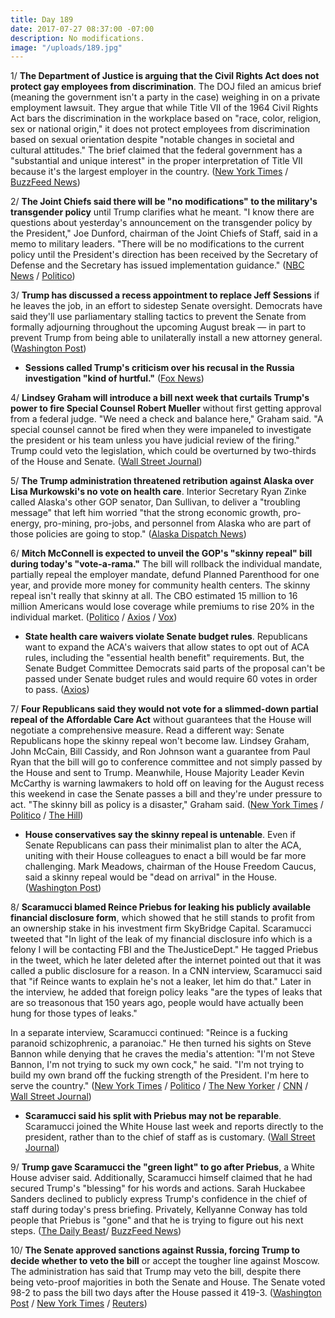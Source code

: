 ```yaml
---
title: Day 189
date: 2017-07-27 08:37:00 -07:00
description: No modifications.
image: "/uploads/189.jpg"
---
```


1/ **The Department of Justice is arguing that the Civil Rights Act does not protect gay employees from discrimination**. The DOJ filed an amicus brief (meaning the government isn't a party in the case) weighing in on a private employment lawsuit. They argue that while Title VII of the 1964 Civil Rights Act bars the discrimination in the workplace based on "race, color, religion, sex or national origin," it does not protect employees from discrimination based on sexual orientation despite "notable changes in societal and cultural attitudes." The brief claimed that the federal government has a "substantial and unique interest" in the proper interpretation of Title VII because it's the largest employer in the country. ([New York Times](https://www.nytimes.com/2017/07/27/nyregion/justice-department-gays-workplace.html) / [BuzzFeed News](https://www.buzzfeed.com/dominicholden/the-justice-department-just-argued-against-gay-rights-in-a))

2/ **The Joint Chiefs said there will be "no modifications" to the military's transgender policy** until Trump clarifies what he meant. "I know there are questions about yesterday's announcement on the transgender policy by the President," Joe Dunford, chairman of the Joint Chiefs of Staff, said in a memo to military leaders. "There will be no modifications to the current policy until the President's direction has been received by the Secretary of Defense and the Secretary has issued implementation guidance." ([NBC News](http://www.nbcnews.com/politics/national-security/joint-chiefs-no-transgender-policy-changes-until-trump-clarifies-tweets-n787076) / [Politico](http://www.politico.com/story/2017/07/27/trump-transgender-military-ban-no-modification-241029))

3/ **Trump has discussed a recess appointment to replace Jeff Sessions** if he leaves the job, in an effort to sidestep Senate oversight. Democrats have said they'll use parliamentary stalling tactics to prevent the Senate from formally adjourning throughout the upcoming August break — in part to prevent Trump from being able to unilaterally install a new attorney general. ([Washington Post](https://www.washingtonpost.com/politics/trump-talks-privately-about-the-idea-of-a-recess-appointment-to-replace-sessions/2017/07/26/2a347d32-723c-11e7-9eac-d56bd5568db8_story.html))

* **Sessions called Trump's criticism over his recusal in the Russia investigation "kind of hurtful."** ([Fox News](http://www.foxnews.com/politics/2017/07/27/sessions-calls-trump-criticism-over-russia-recusal-kind-hurtful-in-tucker-carlson-tonight-interview.html))

4/ **Lindsey Graham will introduce a bill next week that curtails Trump's power to fire Special Counsel Robert Mueller** without first getting approval from a federal judge. "We need a check and balance here," Graham said. "A special counsel cannot be fired when they were impaneled to investigate the president or his team unless you have judicial review of the firing." Trump could veto the legislation, which could be overturned by two-thirds of the House and Senate. ([Wall Street Journal](https://www.wsj.com/articles/top-republican-says-hes-writing-bill-to-protect-special-counsel-probe-1501174871))

5/ **The Trump administration threatened retribution against Alaska over Lisa Murkowski's no vote on health care**. Interior Secretary Ryan Zinke called Alaska's other GOP senator, Dan Sullivan, to deliver a "troubling message" that left him worried "that the strong economic growth, pro-energy, pro-mining, pro-jobs, and personnel from Alaska who are part of those policies are going to stop." ([Alaska Dispatch News](https://www.adn.com/politics/2017/07/26/trump-administration-signals-that-murkowskis-health-care-vote-could-have-energy-repercussions-for-alaska/))

6/ **Mitch McConnell is expected to unveil the GOP's "skinny repeal" bill during today's "vote-a-rama."** The bill will rollback the individual mandate, partially repeal the employer mandate, defund Planned Parenthood for one year, and provide more money for community health centers. The skinny repeal isn't really that skinny at all. The CBO estimated 15 million to 16 million Americans would lose coverage while premiums to rise 20% in the individual market. ([Politico](http://www.politico.com/story/2017/07/27/obamacare-repeal-republicans-status-241025) / [Axios](https://www.axios.com/heres-whats-in-skinny-repeal-2466204086.html) / [Vox](https://www.vox.com/policy-and-politics/2017/7/27/16050210/health-care-skinny-repeal-consequences))

* **State health care waivers violate Senate budget rules**. Republicans want to expand the ACA's waivers that allow states to opt out of ACA rules, including the "essential health benefit" requirements. But, the Senate Budget Committee Democrats said parts of the proposal can't be passed under Senate budget rules and would require 60 votes in order to pass. ([Axios](https://www.axios.com/state-health-care-waivers-violate-senate-budget-rules-2466235548.html))

7/ **Four Republicans said they would not vote for a slimmed-down partial repeal of the Affordable Care Act** without guarantees that the House will negotiate a comprehensive measure. Read a different way: Senate Republicans hope the skinny repeal won't become law. Lindsey Graham, John McCain, Bill Cassidy, and Ron Johnson want a guarantee from Paul Ryan that the bill will go to conference committee and not simply passed by the House and sent to Trump. Meanwhile, House Majority Leader Kevin McCarthy is warning lawmakers to hold off on leaving for the August recess this weekend in case the Senate passes a bill and they're under pressure to act. "The skinny bill as policy is a disaster," Graham said. ([New York Times](https://www.nytimes.com/2017/07/27/us/politics/senate-health-care-vote.html) / [Politico](http://www.politico.com/story/2017/07/27/obamacare-repeal-republicans-status-241025) / [The Hill](http://thehill.com/homenews/house/344183-house-members-warned-august-recess-could-be-delayed))

* **House conservatives say the skinny repeal is untenable**. Even if Senate Republicans can pass their minimalist plan to alter the ACA, uniting with their House colleagues to enact a bill would be far more challenging. Mark Meadows, chairman of the House Freedom Caucus, said a skinny repeal would be "dead on arrival" in the House. ([Washington Post](https://www.washingtonpost.com/powerpost/senate-gop-leaders-work-to-round-up-votes-for-modest-health-care-overhaul/2017/07/27/ac08fc40-72b7-11e7-8839-ec48ec4cae25_story.html))

8/ **Scaramucci blamed Reince Priebus for leaking his publicly available financial disclosure form**, which showed that he still stands to profit from an ownership stake in his investment firm SkyBridge Capital. Scaramucci tweeted that "In light of the leak of my financial disclosure info which is a felony I will be contacting FBI and the TheJusticeDept." He tagged Priebus in the tweet, which he later deleted after the internet pointed out that it was called a public disclosure for a reason. In a CNN interview, Scaramucci said that "if Reince wants to explain he's not a leaker, let him do that." Later in the interview, he added that foreign policy leaks "are the types of leaks that are so treasonous that 150 years ago, people would have actually been hung for those types of leaks."

In a separate interview, Scaramucci continued: "Reince is a fucking paranoid schizophrenic, a paranoiac." He then turned his sights on Steve Bannon while denying that he craves the media's attention: "I'm not Steve Bannon, I'm not trying to suck my own cock," he said. "I'm not trying to build my own brand off the fucking strength of the President. I'm here to serve the country." ([New York Times](https://www.nytimes.com/2017/07/27/us/politics/scaramucci-leaks-priebus-white-house-justice.html) / [Politico](http://www.politico.com/story/2017/07/26/scaramucci-trump-skybridge-profits-241006) / [The New Yorker](http://www.newyorker.com/news/ryan-lizza/anthony-scaramucci-called-me-to-unload-about-white-house-leakers-reince-priebus-and-steve-bannon) / [CNN](http://www.cnn.com/2017/07/27/politics/anthony-scaramucci-reince-priebus/) / [Wall Street Journal](https://www.wsj.com/articles/senate-takes-on-marathon-of-votes-in-health-bill-debate-1501176873))

* **Scaramucci said his split with Priebus may not be reparable**. Scaramucci joined the White House last week and reports directly to the president, rather than to the chief of staff as is customary. ([Wall Street Journal](https://www.wsj.com/article_email/scaramucci-says-split-with-priebus-may-not-bereparable-1501172308-lMyQjAxMTA3NTIwNzcyMDc3Wj/))

9/ **Trump gave Scaramucci the "green light" to go after Priebus**, a White House adviser said. Additionally, Scaramucci himself claimed that he had secured Trump's "blessing" for his words and actions. Sarah Huckabee Sanders declined to publicly express Trump's confidence in the chief of staff during today's press briefing. Privately, Kellyanne Conway has told people that Priebus is "gone" and that he is trying to figure out his next steps. ([The Daily Beast](http://www.thedailybeast.com/with-trumps-green-light-scaramucci-declares-total-war-on-reince-priebus)/ [BuzzFeed News](https://www.buzzfeed.com/adriancarrasquillo/trump-allies-think-reince-priebus-days-are-numbered))

10/ **The Senate approved sanctions against Russia, forcing Trump to decide whether to veto the bill** or accept the tougher line against Moscow. The administration has said that Trump may veto the bill, despite there being veto-proof majorities in both the Senate and House. The Senate voted 98-2 to pass the bill two days after the House passed it 419-3. ([Washington Post](https://www.washingtonpost.com/powerpost/trump-may-veto-russia-sanctions-bill-that-seeks-to-restrain-his-power/2017/07/27/0e9f5e8c-72ca-11e7-8f39-eeb7d3a2d304_story.html) / [New York Times](https://www.nytimes.com/2017/07/27/us/politics/senate-russia-sanctions-trump.html) / [Reuters](https://www.reuters.com/article/us-usa-trump-russia-sanctions-idUSKBN1AC1U8))
